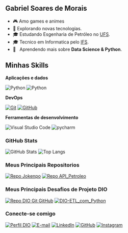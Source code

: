 ## Gabriel Soares de Morais
- 🎮 Amo games e animes
- 🤔 Explorando novas tecnologias.
- 🎓 Estudando Esgenharia de Petróleo no <a href="https://www.ufs.br/">UFS</a>.
- 🎓 Tecnico em Informatica pelo <a href="http://www.ifs.edu.br/">IFS</a>.
- 🌱 &nbsp; Aprendendo mais sobre **Data Science & Python**.

## Minhas Skills

**Aplicações e dados**

![Python](https://img.shields.io/badge/Python-000?style=for-the-badge&logo=python)
![Python](https://img.shields.io/badge/MySQL-000?style=for-the-badge&logo=mysql)


**DevOps**

[![Git](https://img.shields.io/badge/Git-ec63a1?style=for-the-badge&logo=git&logoColor=fff)](https://git-scm.com/doc)
[![GitHub](https://img.shields.io/badge/GitHub-000?style=for-the-badge&logo=github&logoColor=30A3DC)](https://docs.github.com/)

**Ferramentas de desenvolvimento**

![Visual Studio Code](https://img.shields.io/badge/Visual%20Studio%20Code-000?style=for-the-badge&logo=visual-studio)
![pycharm](https://img.shields.io/badge/Pycharm-000?style=for-the-badge&logo=pycharm)

### GitHub Stats
![GitHub Stats](https://github-readme-stats.vercel.app/api?username=Hero-Xt&theme=transparent&bg_color=000&border_color=30A3DC&show_icons=true&icon_color=30A3DC&title_color=E94D5F&text_color=FFF)
![Top Langs](https://github-readme-stats-git-masterrstaa-rickstaa.vercel.app/api/top-langs/?username=Hero-Xt&layout=compact&bg_color=000&border_color=30A3DC&title_color=E94D5F&text_color=FFF)

### Meus Principais Repositorios
[![Repo Jokenpo](https://github-readme-stats.vercel.app/api/pin/?username=Hero-Xt&repo=Jokenpo&bg_color=000&border_color=30A3DC&show_icons=true&icon_color=30A3DC&title_color=E94D5F&text_color=FFF)](https://github.com/Hero-Xt/Jokenpo)
[![Repo API_Petroleo](https://github-readme-stats.vercel.app/api/pin/?username=Hero-Xt&repo=API_Petroleo&bg_color=000&border_color=30A3DC&show_icons=true&icon_color=30A3DC&title_color=E94D5F&text_color=FFF)](https://github.com/Hero-Xt/API_Petroleo.git)

### Meus Principais Desafios de Projeto DIO
[![Repo DIO Git GitHub](https://github-readme-stats.vercel.app/api/pin/?username=elidianaandrade&repo=dio-lab-open-source&bg_color=000&border_color=30A3DC&show_icons=true&icon_color=30A3DC&title_color=E94D5F&text_color=FFF)](https://github.com/elidianaandrade/dio-lab-open-source)
[![DIO-ETL_com_Python](https://github-readme-stats.vercel.app/api/pin/?username=Hero-Xt=DIO-ETL_com_Python&bg_color=000&border_color=30A3DC&show_icons=true&icon_color=30A3DC&title_color=E94D5F&text_color=FFF)](https://github.com/Hero-Xt/DIO-ETL_com_Python)


### Conecte-se comigo
[![Perfil DIO](https://img.shields.io/badge/-Meu%20Perfil%20na%20DIO-30A3DC?style=for-the-badge)](https://www.dio.me/users/gabriel7mz3256)
[![E-mail](https://img.shields.io/badge/-Email-000?style=for-the-badge&logo=microsoft-outlook&logoColor=E94D5F)](mailto:gabriel7mz3256@gmail.com)
[![LinkedIn](https://img.shields.io/badge/-LinkedIn-000?style=for-the-badge&logo=linkedin&logoColor=30A3DC)](https://www.linkedin.com/in/gabriel-soares-heroxt?lipi=urn%3Ali%3Apage%3Ad_flagship3_profile_view_base_contact_details%3BAiJNtKgHTYKS11iKfliCNA%3D%3D)
[![GitHub](https://img.shields.io/badge/GitHub-000?style=for-the-badge&logo=github)](https://github.com/Hero-Xt)
[![Instagram](https://img.shields.io/badge/Instagram-000?style=for-the-badge&logo=instagram)](https://www.instagram.com/hero.xt/)
